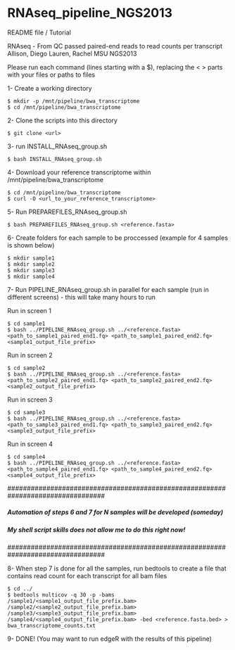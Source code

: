 RNAseq_pipeline_NGS2013
=======================

README file / Tutorial

RNAseq - From QC passed paired-end reads to read counts per transcript
Allison, Diego Lauren, Rachel
MSU NGS2013

Please run each command (lines starting with a $), replacing the <   > parts with your files or paths to files

1- Create a working directory

	$ mkdir -p /mnt/pipeline/bwa_transcriptome
	$ cd /mnt/pipeline/bwa_transcriptome

2- Clone the scripts into this directory

	$ git clone <url>

3- run INSTALL_RNAseq_group.sh

	$ bash INSTALL_RNAseq_group.sh

4- Download your reference transcriptome within /mnt/pipeline/bwa_transcriptome

	$ cd /mnt/pipeline/bwa_transcriptome
	$ curl -O <url_to_your_reference_transcriptome>

5- Run PREPAREFILES_RNAseq_group.sh

	$ bash PREPAREFILES_RNAseq_group.sh <reference.fasta>

6- Create folders for each sample to be proccessed (example for 4 samples is shown below)

	$ mkdir sample1
	$ mkdir sample2
	$ mkdir sample3
	$ mkdir sample4

7- Run PIPELINE_RNAseq_group.sh in parallel for each sample (run in different screens) - this will take many hours to run

Run in screen 1

	$ cd sample1
	$ bash ../PIPELINE_RNAseq_group.sh ../<reference.fasta> <path_to_sample1_paired_end1.fq> <path_to_sample1_paired_end2.fq> <sample1_output_file_prefix>

Run in screen 2

	$ cd sample2
	$ bash ../PIPELINE_RNAseq_group.sh ../<reference.fasta> <path_to_sample2_paired_end1.fq> <path_to_sample2_paired_end2.fq> <sample2_output_file_prefix>

Run in screen 3

	$ cd sample3
	$ bash ../PIPELINE_RNAseq_group.sh ../<reference.fasta> <path_to_sample3_paired_end1.fq> <path_to_sample3_paired_end2.fq> <sample3_output_file_prefix>

Run in screen 4

	$ cd sample4
	$ bash ../PIPELINE_RNAseq_group.sh ../<reference.fasta> <path_to_sample4_paired_end1.fq> <path_to_sample4_paired_end2.fq> <sample4_output_file_prefix>


#################################################################################
##### Automation of steps 6 and 7 for N samples will be developed (someday) #####
#####     My shell script skills does not allow me to do this right now!    #####
#################################################################################

8- When step 7 is done for all the samples, run bedtools to create a file that contains read count for each transcript for all bam files

	$ cd ../
	$ bedtools multicov -q 30 -p -bams /sample1/<sample1_output_file_prefix.bam> /sample2/<sample2_output_file_prefix.bam> /sample3/<sample3_output_file_prefix.bam> /sample4/<sample4_output_file_prefix.bam> -bed <reference.fasta.bed> > bwa_transcriptome_counts.txt

9- DONE! (You may want to run edgeR with the results of this pipeline)
